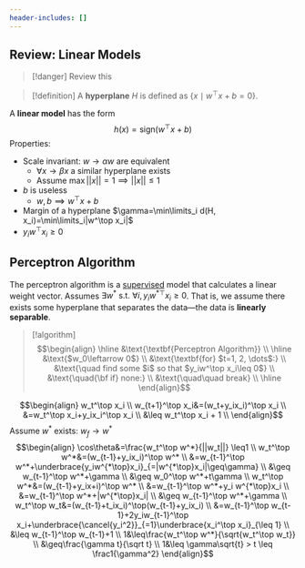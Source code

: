 ```yaml
---
header-includes: []
---
```

## Review: Linear Models

>[!danger]
>Review this

>[!definition]
>A **hyperplane** $H$ is defined as $\{x\mid w^\top x + b=0\}$.

A **linear model** has the form
$$h(x)=\mathrm{sign}(w^\top x+b)$$
Properties:
- Scale invariant: $w\rightarrow\alpha w$ are equivalent
	- $\forall x\rightarrow \beta x$ a similar hyperplane exists
	- Assume $\max ||x||=1 \implies ||x|| \leq 1$
- $b$ is useless
	- $w, b\implies w^\top x + b$
- Margin of a hyperplane $\gamma=\min\limits_i d(H, x_i)=\min\limits_i|w^\top x_i|$
- $y_i w^\top x_i\geq 0$

## Perceptron Algorithm

The perceptron algorithm is a [supervised](Supervised%20Learning.md) model that calculates a linear weight vector. Assumes $\exists w^* \text{ s.t. } \forall i, y_iw^{*\top}x_i\geq 0$. That is, we assume there exists some hyperplane that separates the data—the data is **linearly separable**.

>[!algorithm]
>$$\begin{align}
\hline
&\text{\textbf{Perceptron Algorithm}} \\
\hline
&\text{$w_0\leftarrow 0$} \\
&\text{\textbf{for} $t=1, 2, \dots$:} \\
&\text{\quad find some $i$ so that $y_iw^\top x_i\leq 0$} \\
&\text{\quad{\bf if} none:} \\
&\text{\quad\quad break} \\
\hline
\end{align}$$

$$\begin{align}
w_t^\top x_i \\
w_{t+1}^\top x_i&=(w_t+y_ix_i)^\top x_i \\
&=w_t^\top x_i+y_ix_i^\top x_i \\
&\leq w_t^\top x_i + 1 \\
\end{align}$$
Assume $w^*$ exists: $w_f \rightarrow w^*$
$$\begin{align}
\cos\theta&=\frac{w_t^\top w^*}{||w_t||} \leq1 \\
w_t^\top w^*&=(w_{t-1}+y_ix_i)^\top w^* \\
&=w_{t-1}^\top w^*+\underbrace{y_iw^{*\top}x_i}_{=|w^{*\top}x_i|\geq\gamma} \\
&\geq w_{t-1}^\top w^*+\gamma \\
&\geq w_0^\top w^*+t\gamma \\
w_t^\top w^*&=(w_{t-1}+y_ix+i)^\top w^* \\
&=w_{t-1}^\top w^*+y_i w^{*\top}x_i \\
&=w_{t-1}^\top w^*+|w^{*\top}x_i| \\
&\geq w_{t-1}^\top w^*+\gamma \\
w_t^\top w_t&=(w_{t-1}+t_ix_i)^\top(w_{t-1}+y_ix_i) \\
&=w_{t-1}^\top w_{t-1}+2y_iw_{t-1}^\top x_i+\underbrace{\cancel{y_i^2}}_{=1}\underbrace{x_i^\top x_i}_{\leq 1} \\
&\leq w_{t-1}^\top w_{t-1}+1 \\
1&\leq\frac{w_t^\top w^*}{\sqrt{w_t^\top w_t}} \\
&\geq\frac{\gamma t}{\sqrt t} \\
1&\leq \gamma\sqrt{t} > t \leq \frac1{\gamma^2}
\end{align}$$